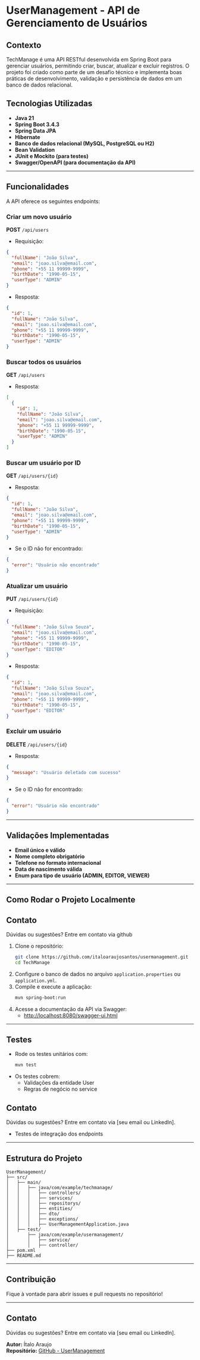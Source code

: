 # UserManagement - API de Gerenciamento de Usuários

## Contexto

TechManage é uma API RESTful desenvolvida em Spring Boot para gerenciar usuários, permitindo criar, buscar, atualizar e excluir registros. O projeto foi criado como parte de um desafio técnico e implementa boas práticas de desenvolvimento, validação e persistência de dados em um banco de dados relacional.

## Tecnologias Utilizadas

- **Java 21**
- **Spring Boot 3.4.3**
- **Spring Data JPA**
- **Hibernate**
- **Banco de dados relacional (MySQL, PostgreSQL ou H2)**
- **Bean Validation**
- **JUnit e Mockito (para testes)**
- **Swagger/OpenAPI (para documentação da API)**

---

## Funcionalidades

A API oferece os seguintes endpoints:

### Criar um novo usuário
**POST** `/api/users`
- Requisição:
```json
{
  "fullName": "João Silva",
  "email": "joao.silva@email.com",
  "phone": "+55 11 99999-9999",
  "birthDate": "1990-05-15",
  "userType": "ADMIN"
}
```
- Resposta:
```json
{
  "id": 1,
  "fullName": "João Silva",
  "email": "joao.silva@email.com",
  "phone": "+55 11 99999-9999",
  "birthDate": "1990-05-15",
  "userType": "ADMIN"
}
```

### Buscar todos os usuários
**GET** `/api/users`
- Resposta:
```json
[
  {
    "id": 1,
    "fullName": "João Silva",
    "email": "joao.silva@email.com",
    "phone": "+55 11 99999-9999",
    "birthDate": "1990-05-15",
    "userType": "ADMIN"
  }
]
```

### Buscar um usuário por ID
**GET** `/api/users/{id}`
- Resposta:
```json
{
  "id": 1,
  "fullName": "João Silva",
  "email": "joao.silva@email.com",
  "phone": "+55 11 99999-9999",
  "birthDate": "1990-05-15",
  "userType": "ADMIN"
}
```
- Se o ID não for encontrado:
```json
{
  "error": "Usuário não encontrado"
}
```

### Atualizar um usuário
**PUT** `/api/users/{id}`
- Requisição:
```json
{
  "fullName": "João Silva Souza",
  "email": "joao.silva@email.com",
  "phone": "+55 11 99999-9999",
  "birthDate": "1990-05-15",
  "userType": "EDITOR"
}
```
- Resposta:
```json
{
  "id": 1,
  "fullName": "João Silva Souza",
  "email": "joao.silva@email.com",
  "phone": "+55 11 99999-9999",
  "birthDate": "1990-05-15",
  "userType": "EDITOR"
}
```

### Excluir um usuário
**DELETE** `/api/users/{id}`
- Resposta:
```json
{
  "message": "Usuário deletado com sucesso"
}
```
- Se o ID não for encontrado:
```json
{
  "error": "Usuário não encontrado"
}
```

---

## Validações Implementadas

- **Email único e válido**
- **Nome completo obrigatório**
- **Telefone no formato internacional**
- **Data de nascimento válida**
- **Enum para tipo de usuário (ADMIN, EDITOR, VIEWER)**

---

## Como Rodar o Projeto Localmente
## Contato

Dúvidas ou sugestões? Entre em contato via github


1. Clone o repositório:
   ```sh
   git clone https://github.com/italoaraujosantos/usermanagement.git
   cd TechManage
   ```
2. Configure o banco de dados no arquivo `application.properties` ou `application.yml`.
3. Compile e execute a aplicação:
   ```sh
   mvn spring-boot:run
   ```
4. Acesse a documentação da API via Swagger:
   - [http://localhost:8080/swagger-ui.html](http://localhost:8080/swagger-ui.html)

---

## Testes

- Rode os testes unitários com:
  ```sh
  mvn test
  ```
- Os testes cobrem:
  - Validações da entidade User
  - Regras de negócio no service
## Contato

Dúvidas ou sugestões? Entre em contato via [seu email ou LinkedIn].

  - Testes de integração dos endpoints

---

## Estrutura do Projeto
```
UserManagement/
├── src/
│   ├── main/
│   │   ├── java/com/example/techmanage/
│   │   │   ├── controllers/
│   │   │   ├── services/
│   │   │   ├── repositorys/
│   │   │   ├── entities/
│   │   │   ├── dto/
│   │   │   ├── exceptions/
│   │   │   ├── UserManagementApplication.java
│   ├── test/
│       ├── java/com/example/usermanagement/
│       │   ├── service/
│       │   ├── controller/
├── pom.xml
├── README.md
```

---

## Contribuição

Fique à vontade para abrir issues e pull requests no repositório!

---

## Contato

Dúvidas ou sugestões? Entre em contato via [seu email ou LinkedIn].

**Autor:** Ítalo Araujo  
**Repositório:** [GitHub - UserManagement](https://github.com/italoaraujosantos/usermanagement)


